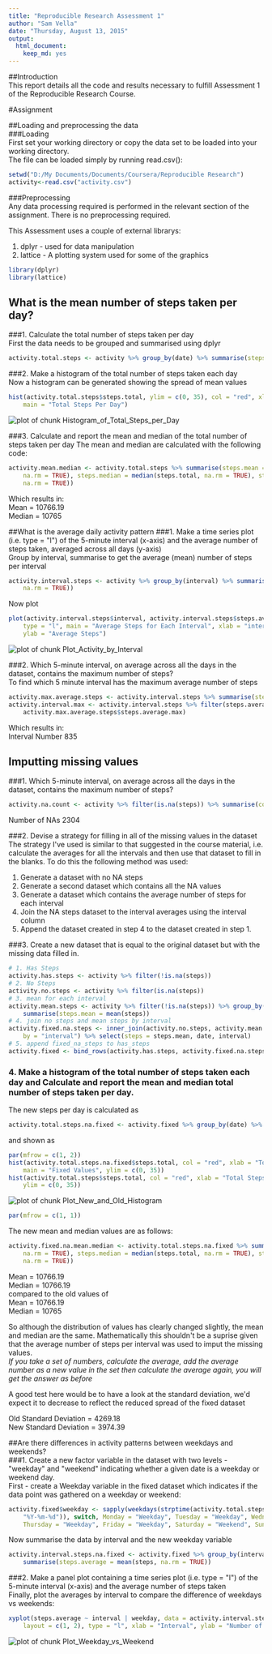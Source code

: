 ```yaml
---
title: "Reproducible Research Assessment 1"
author: "Sam Vella"
date: "Thursday, August 13, 2015"
output:
  html_document:
    keep_md: yes
---
```



##Introduction  
This report details all the code and results necessary to fulfill Assessment 1 of the Reproducible Research Course.  

#Assignment  
  
##Loading and preprocessing the data  
###Loading  
First set your working directory or copy the data set to be loaded into your working directory.  
The file can be loaded simply by running read.csv():

```r
setwd("D:/My Documents/Documents/Coursera/Reproducible Research")
activity<-read.csv("activity.csv")
```

###Preprocessing  
Any data processing required is performed in the relevant section of the assignment. There is no preprocessing required.

This Assessment uses a couple of external librarys:  
1. dplyr - used for data manipulation  
2. lattice - A plotting system used for some of the graphics  


```r
library(dplyr)
library(lattice)
```

## What is the mean number of steps taken per day?  
###1. Calculate the total number of steps taken per day  
First the data needs to be grouped and summarised using dplyr

```r
activity.total.steps <- activity %>% group_by(date) %>% summarise(steps.total = sum(steps))
```

###2. Make a histogram of the total number of steps taken each day  
Now a histogram can be generated showing the spread of mean values  

```r
hist(activity.total.steps$steps.total, ylim = c(0, 35), col = "red", xlab = "Total Steps", 
    main = "Total Steps Per Day")
```

![plot of chunk Histogram_of_Total_Steps_per_Day](figure/Histogram_of_Total_Steps_per_Day-1.png) 

###3. Calculate and report the mean and median of the total number of steps taken per day 
The mean and median are calculated with the following code:  

```r
activity.mean.median <- activity.total.steps %>% summarise(steps.mean = mean(steps.total, 
    na.rm = TRUE), steps.median = median(steps.total, na.rm = TRUE), steps.sd = sd(steps.total, 
    na.rm = TRUE))
```

Which results in:  
Mean = 10766.19  
Median = 10765


##What is the average daily activity pattern
###1. Make a time series plot (i.e. type = "l") of the 5-minute interval (x-axis) and the average number of steps taken, averaged across all days (y-axis)  
Group by interval, summarise to get the average (mean) number of steps per interval

```r
activity.interval.steps <- activity %>% group_by(interval) %>% summarise(steps.average = mean(steps, 
    na.rm = TRUE))
```

Now plot  

```r
plot(activity.interval.steps$interval, activity.interval.steps$steps.average, 
    type = "l", main = "Average Steps for Each Interval", xlab = "interval", 
    ylab = "Average Steps")
```

![plot of chunk Plot_Activity_by_Interval](figure/Plot_Activity_by_Interval-1.png) 

###2. Which 5-minute interval, on average across all the days in the dataset, contains the maximum number of steps?  
To find which 5 minute interval has the maximum average number of steps

```r
activity.max.average.steps <- activity.interval.steps %>% summarise(steps.average.max = max(steps.average))
activity.interval.max <- activity.interval.steps %>% filter(steps.average == 
    activity.max.average.steps$steps.average.max)
```
Which results in:  
Interval Number 835  


## Imputting missing values

###1. Which 5-minute interval, on average across all the days in the dataset, contains the maximum number of steps?  

```r
activity.na.count <- activity %>% filter(is.na(steps)) %>% summarise(count = n())
```
  
Number of NAs 2304    
  
###2. Devise a strategy for filling in all of the missing values in the dataset    
The strategy I've used is similar to that suggested in the course material, i.e. calculate the averages for all the intervals 
and then use that dataset to fill in the blanks.
To do this the following method was used:  
1. Generate a dataset with no NA steps  
2. Generate a second dataset which contains all the NA values  
3. Generate a dataset which contains the average number of steps for each interval  
4. Join the NA steps dataset to the interval averages using the interval column  
5. Append the dataset created in step 4 to the dataset created in step 1.  

###3. Create a new dataset that is equal to the original dataset but with the missing data filled in.  

```r
# 1. Has Steps
activity.has.steps <- activity %>% filter(!is.na(steps))
# 2. No Steps
activity.no.steps <- activity %>% filter(is.na(steps))
# 3. mean for each interval
activity.mean.steps <- activity %>% filter(!is.na(steps)) %>% group_by(interval) %>% 
    summarise(steps.mean = mean(steps))
# 4. join no steps and mean steps by interval
activity.fixed.na.steps <- inner_join(activity.no.steps, activity.mean.steps, 
    by = "interval") %>% select(steps = steps.mean, date, interval)
# 5. append fixed_na_steps to has_steps
activity.fixed <- bind_rows(activity.has.steps, activity.fixed.na.steps)
```

### 4. Make a histogram of the total number of steps taken each day and Calculate and report the mean and median total number of steps taken per day.  
The new steps per day is calculated as  

```r
activity.total.steps.na.fixed <- activity.fixed %>% group_by(date) %>% summarise(steps.total = sum(steps))
```

and shown as  

```r
par(mfrow = c(1, 2))
hist(activity.total.steps.na.fixed$steps.total, col = "red", xlab = "Total Steps", 
    main = "Fixed Values", ylim = c(0, 35))
hist(activity.total.steps$steps.total, col = "red", xlab = "Total Steps", main = "Original", 
    ylim = c(0, 35))
```

![plot of chunk Plot_New_and_Old_Histogram](figure/Plot_New_and_Old_Histogram-1.png) 

```r
par(mfrow = c(1, 1))
```


The new mean and median values are as follows:


```r
activity.fixed.na.mean.median <- activity.total.steps.na.fixed %>% summarise(steps.mean = mean(steps.total, 
    na.rm = TRUE), steps.median = median(steps.total, na.rm = TRUE), steps.sd = sd(steps.total, 
    na.rm = TRUE))
```


Mean = 10766.19  
Median = 10766.19  
compared to the old values of  
Mean = 10766.19  
Median = 10765  
  
So although the distribution of values has clearly changed slightly, the mean and median are the same. Mathematically this shouldn't be a suprise given that the average number of steps per interval was used to imput the missing values.  
*If you take a set of numbers, calculate the average, add the average number as a new value in the set then calculate the average again, you will get the answer as before*

A good test here would be to have a look at the standard deviation, we'd expect it to decrease to reflect the reduced spread of the fixed dataset
  
Old Standard Deviation = 4269.18  
New Standard Deviation = 3974.39


##Are there differences in activity patterns between weekdays and weekends?  
###1. Create a new factor variable in the dataset with two levels - "weekday" and "weekend" indicating whether a given date is a weekday or weekend day.  
First - create a Weekday variable in the fixed dataset which indicates if the data point was gathered on a weekday or weekend:  

```r
activity.fixed$weekday <- sapply(weekdays(strptime(activity.total.steps.na.fixed$date, 
    "%Y-%m-%d")), switch, Monday = "Weekday", Tuesday = "Weekday", Wednesday = "Weekday", 
    Thursday = "Weekday", Friday = "Weekday", Saturday = "Weekend", Sunday = "Weekend")
```

  
Now summarise the data by interval and the new weekday variable  

```r
activity.interval.steps.na.fixed <- activity.fixed %>% group_by(interval, weekday) %>% 
    summarise(steps.average = mean(steps, na.rm = TRUE))
```

###2. Make a panel plot containing a time series plot (i.e. type = "l") of the 5-minute interval (x-axis) and the average number of steps taken  
Finally, plot the averages by interval to compare the difference of weekdays vs weekends:  

```r
xyplot(steps.average ~ interval | weekday, data = activity.interval.steps.na.fixed, 
    layout = c(1, 2), type = "l", xlab = "Interval", ylab = "Number of Steps")
```

![plot of chunk Plot_Weekday_vs_Weekend](figure/Plot_Weekday_vs_Weekend-1.png) 
